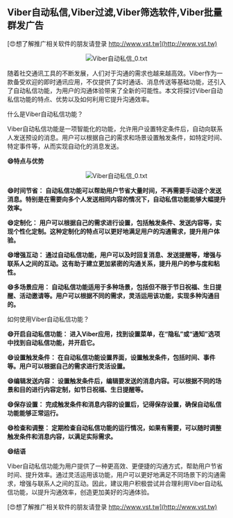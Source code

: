 ## **Viber自动私信,Viber过滤,Viber筛选软件,Viber批量群发广告**

[😍想了解推广相关软件的朋友请登录 http://www.vst.tw](http://www.vst.tw)

 <center><img src="https://vst.tw/MP4/tuiguang/png/3.png" alt="Viber自动私信_0.txt"></center>

随着社交通讯工具的不断发展，人们对于沟通的需求也越来越高效。Viber作为一款备受欢迎的即时通讯应用，不仅提供了实时通话、消息传送等基础功能，还引入了自动私信功能，为用户的沟通体验带来了全新的可能性。本文将探讨Viber自动私信功能的特点、优势以及如何利用它提升沟通效率。

什么是Viber自动私信功能？

Viber自动私信功能是一项智能化的功能，允许用户设置特定条件后，自动向联系人发送预设的消息。用户可以根据自己的需求和场景设置触发条件，如特定时间、特定事件等，从而实现自动化的消息发送。

**😄特点与优势**

 <center><img src="https://vst.tw/MP4/tuiguang/png/3.png" alt="Viber自动私信_0.txt"></center>

**😄时间节省： 自动私信功能可以帮助用户节省大量时间，不再需要手动逐个发送消息。特别是在需要向多个人发送相同内容的情况下，自动私信功能能够大幅提升效率。**

**😄定制化： 用户可以根据自己的需求进行设置，包括触发条件、发送内容等，实现个性化定制。这种定制化的特点可以更好地满足用户的沟通需求，提升用户体验。**

**😄增强互动： 通过自动私信功能，用户可以及时回复消息、发送提醒等，增强与联系人之间的互动。这有助于建立更加紧密的沟通关系，提升用户的参与度和粘性。**

**😄多场景应用： 自动私信功能适用于多种场景，包括但不限于节日祝福、生日提醒、活动邀请等。用户可以根据不同的需求，灵活运用该功能，实现多种沟通目的。**

如何使用Viber自动私信功能？

**😄开启自动私信功能： 进入Viber应用，找到设置菜单，在“隐私”或“通知”选项中找到自动私信功能，并开启它。**

**😄设置触发条件： 在自动私信功能设置界面，设置触发条件，包括时间、事件等。用户可以根据自己的需求进行灵活设置。**

**😄编辑发送内容： 设置触发条件后，编辑要发送的消息内容。可以根据不同的场景和目的进行内容定制，如节日祝福、生日提醒等。**

**😄保存设置： 完成触发条件和消息内容的设置后，记得保存设置，确保自动私信功能能够正常运行。**

**😄检查和调整： 定期检查自动私信功能的运行情况，如果有需要，可以随时调整触发条件和消息内容，以满足实际需求。**

**😄结语**

Viber自动私信功能为用户提供了一种更高效、更便捷的沟通方式，帮助用户节省时间、提升效率。通过灵活运用该功能，用户可以更好地满足不同场景下的沟通需求，增强与联系人之间的互动。因此，建议用户积极尝试并合理利用Viber自动私信功能，以提升沟通效率，创造更加美好的沟通体验。

[😍想了解推广相关软件的朋友请登录 http://www.vst.tw](http://www.vst.tw)



